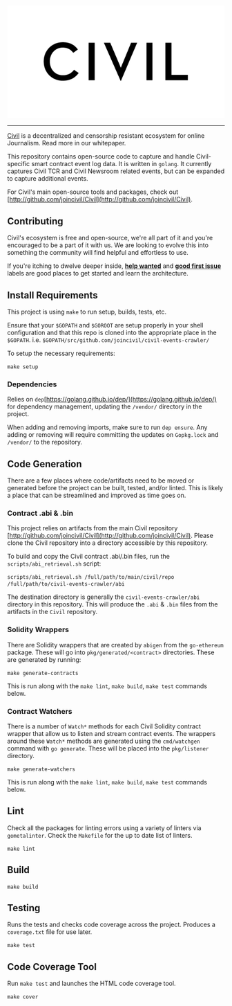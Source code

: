 ![Civil Logo](docs/civil_logo_white.png?raw=true)

---
[Civil](https://joincivil.com/) is a decentralized and censorship resistant ecosystem for online Journalism. Read more in our whitepaper.

This repository contains open-source code to capture and handle Civil-specific smart contract event log data. It is written in `golang`. It currently captures Civil TCR and Civil Newsroom related events, but can be expanded to capture additional events.

For Civil's main open-source tools and packages, check out [http://github.com/joincivil/Civil](http://github.com/joincivil/Civil).

## Contributing

Civil's ecosystem is free and open-source, we're all part of it and you're encouraged to be a part of it with us.  We are looking to evolve this into something the community will find helpful and effortless to use.

If you're itching to dwelve deeper inside, [**help wanted**](https://github.com/joincivil/civil-events-crawler/issues?q=is%3Aissue+is%3Aopen+label%3A%22help+wanted%22)
and [**good first issue**](https://github.com/joincivil/civil-events-crawler/issues?q=is%3Aissue+is%3Aopen+label%3A%22good+first+issue%22) labels are good places to get started and learn the architecture.

## Install Requirements

This project is using `make` to run setup, builds, tests, etc.  

Ensure that your `$GOPATH` and `$GOROOT` are setup properly in your shell configuration and that this repo is cloned into the appropriate place in the `$GOPATH`. i.e. `$GOPATH/src/github.com/joincivil/civil-events-crawler/`

To setup the necessary requirements:

```
make setup
```

### Dependencies

Relies on `dep`[https://golang.github.io/dep/](https://golang.github.io/dep/) for dependency management, updating the `/vendor/` directory in the project.  

When adding and removing imports, make sure to run `dep ensure`.  Any adding or removing will require committing the updates on `Gopkg.lock` and `/vendor/` to the repository.

## Code Generation

There are a few places where code/artifacts need to be moved or generated before the project can be built, tested, and/or linted.  This is likely a place that can be streamlined and improved as time goes on.

### Contract .abi & .bin

This project relies on artifacts from the main Civil repository [http://github.com/joincivil/Civil](http://github.com/joincivil/Civil).  Please clone the Civil repository into a directory accessible by this repository.

To build and copy the Civil contract .abi/.bin files, run the `scripts/abi_retrieval.sh` script:

```
scripts/abi_retrieval.sh /full/path/to/main/civil/repo /full/path/to/civil-events-crawler/abi
```

The destination directory is generally the `civil-events-crawler/abi` directory in this repository.  This will produce the `.abi` & `.bin` files from the artifacts in the `Civil` repository.

### Solidity Wrappers

There are Solidity wrappers that are created by `abigen` from the `go-ethereum` package.  These will go into `pkg/generated/<contract>` directories. These are generated by running:

```
make generate-contracts
```

This is run along with the `make lint`, `make build`, `make test` commands below.

### Contract Watchers

There is a number of `Watch*` methods for each Civil Solidity contract wrapper that allow us to listen and stream contract events.  The wrappers around these `Watch*` methods are generated using the `cmd/watchgen` command with `go generate`.  These will be placed into the `pkg/listener` directory.

```
make generate-watchers
```
This is run along with the `make lint`, `make build`, `make test` commands below.


## Lint

Check all the packages for linting errors using a variety of linters via `gometalinter`.  Check the `Makefile` for the up to date list of linters.

```
make lint
```

## Build


```
make build
```

## Testing

Runs the tests and checks code coverage across the project.  Produces a `coverage.txt` file for use later.

```
make test
```

## Code Coverage Tool

Run `make test` and launches the HTML code coverage tool.

```
make cover
```


